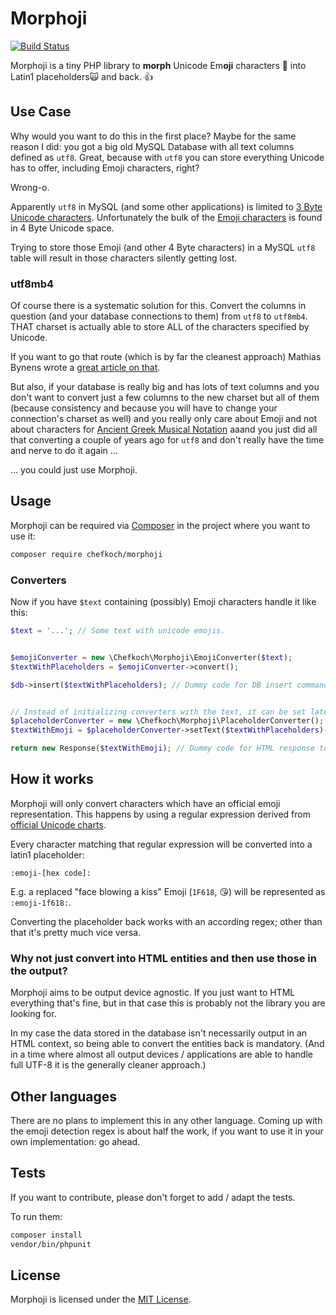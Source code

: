 # Morphoji

[![Build Status](https://travis-ci.org/chefkoch-dev/morphoji.svg?branch=master)](https://travis-ci.org/chefkoch-dev/morphoji)

Morphoji is a tiny PHP library to **morph** Unicode Em**oji** characters 🤗 into 
Latin1 placeholders🙀 and back. 👍

## Use Case

Why would you want to do this in the first place? Maybe for the same reason I
did: you got a big old MySQL Database with all text columns defined as `utf8`.
Great, because with `utf8` you can store everything Unicode has to offer, 
including Emoji characters, right?

Wrong-o.

Apparently `utf8` in MySQL (and some other applications) is limited to [3 Byte 
Unicode characters](https://en.wikipedia.org/wiki/UTF-8#Description). 
Unfortunately the bulk of the 
[Emoji characters](https://unicode-table.com/en/#emoticons) is found in 4 Byte
Unicode space.

Trying to store those Emoji (and other 4 Byte characters) in a MySQL `utf8`
table will result in those characters silently getting lost.

### utf8mb4

Of course there is a systematic solution for this. Convert the columns in 
question (and your database connections to them) from `utf8` to `utf8mb4`. THAT
charset is actually able to store ALL of the characters specified by Unicode.

If you want to go that route (which is by far the cleanest approach) Mathias 
Bynens wrote a 
[great article on that](https://mathiasbynens.be/notes/mysql-utf8mb4).

But also, if your database is really big and has lots of text columns and you
don't want to convert just a few columns to the new charset but all of them
(because consistency and because you will have to change your connection's
charset as well) and you really only care about Emoji and not about 
characters for 
[Ancient Greek Musical Notation](https://unicode-table.com/en/#ancient-greek-musical-notation) 
aaand you just did all that converting a couple of years ago for `utf8` and 
don't really have the time and nerve to do it again ...

... you could just use Morphoji. 

## Usage

Morphoji can be required via [Composer](https://getcomposer.org) in the project
where you want to use it:

```bash
composer require chefkoch/morphoji
```

### Converters

Now if you have `$text` containing (possibly) Emoji characters handle it like 
this:

```php
$text = '...'; // Some text with unicode emojis.


$emojiConverter = new \Chefkoch\Morphoji\EmojiConverter($text);
$textWithPlaceholders = $emojiConverter->convert();

$db->insert($textWithPlaceholders); // Dummy code for DB insert command.


// Instead of initializing converters with the text, it can be set later.
$placeholderConverter = new \Chefkoch\Morphoji\PlaceholderConverter();
$textWithEmoji = $placeholderConverter->setText($textWithPlaceholders)->convert();

return new Response($textWithEmoji); // Dummy code for HTML response to browser.
```

## How it works

Morphoji will only convert characters which have an official emoji 
representation. This happens by using a regular expression derived from 
[official Unicode charts](http://www.unicode.org/Public/emoji/5.0/).

Every character matching that regular expression will be converted into a
latin1 placeholder:

```
:emoji-[hex code]:
```

E.g. a replaced "face blowing a kiss" Emoji (`1F618`, 😘) will be represented 
as `:emoji-1f618:`.

Converting the placeholder back works with an according regex; other than that 
it's pretty much vice versa.

### Why not just convert into HTML entities and then use those in the output?

Morphoji aims to be output device agnostic. If you just want to HTML everything
that's fine, but in that case this is probably not the library you are looking
for.

In my case the data stored in the database isn't necessarily output in an HTML
context, so being able to convert the entities back is mandatory. (And in a time
where almost all output devices / applications are able to handle full UTF-8 it
is the generally cleaner approach.)

## Other languages

There are no plans to implement this in any other language. Coming up with the
emoji detection regex is about half the work, if you want to use it in your own 
implementation: go ahead.

## Tests

If you want to contribute, please don't forget to add / adapt the tests.

To run them:

```bash
composer install
vendor/bin/phpunit
```

## License

Morphoji is licensed under the [MIT License](LICENSE).
